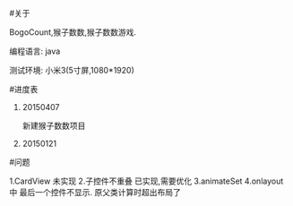 #关于

BogoCount,猴子数数,猴子数数游戏.

编程语言: java

测试环境: 小米3(5寸屏,1080*1920)

#进度表

1.  20150407

    新建猴子数数项目

2.  20150121

#问题

1.CardView 未实现
2.子控件不重叠        已实现,需要优化
3.animateSet
4.onlayout 中 最后一个控件不显示. 原父类计算时超出布局了
